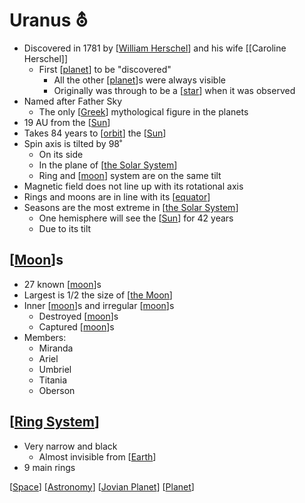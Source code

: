 # Uranus ⛢

- Discovered in 1781 by [[William Herschel]] and his wife [[Caroline Herschel]]
  - First [[planet]] to be "discovered"
    - All the other [[planet]]s were always visible
    - Originally was through to be a [[star]] when it was observed
- Named after Father Sky
  - The only [[Greek]] mythological figure in the planets
- 19 AU from the [[Sun]]
- Takes 84 years to [[orbit]] the [[Sun]]
- Spin axis is tilted by 98˚
  - On its side
  - In the plane of [[the Solar System]]
  - Ring and [[moon]] system are on the same tilt
- Magnetic field does not line up with its rotational axis
- Rings and moons are in line with its [[equator]]
- Seasons are the most extreme in [[the Solar System]]
  - One hemisphere will see the [[Sun]] for 42 years
  - Due to its tilt

## [[Moon]]s

- 27 known [[moon]]s
- Largest is 1/2 the size of [[the Moon]]
- Inner [[moon]]s and irregular [[moon]]s
  - Destroyed [[moon]]s
  - Captured [[moon]]s
- Members:
  - Miranda
  - Ariel
  - Umbriel
  - Titania
  - Oberson

## [[Ring System]]

- Very narrow and black
  - Almost invisible from [[Earth]]
- 9 main rings

[[Space]] [[Astronomy]] [[Jovian Planet]] [[Planet]]

[//begin]: # "Autogenerated link references for markdown compatibility"
[William Herschel]: william-herschel "William Herschel"
[planet]: planet "Planet"
[star]: star "Star"
[Greek]: greek "Greek"
[Sun]: sun "Sun"
[orbit]: orbit "Orbit"
[the Solar System]: the-solar-system "The Solar System"
[moon]: moon "Moon"
[equator]: equator "Equator"
[Moon]: moon "Moon"
[the Moon]: the-moon "The Moon"
[Ring System]: ring-system "Ring System"
[Earth]: earth "Earth 🜨"
[Space]: space "Space"
[Astronomy]: astronomy "Astronomy"
[Jovian Planet]: jovian-planet "Jovian Planet"
[Planet]: planet "Planet"
[//end]: # "Autogenerated link references"
